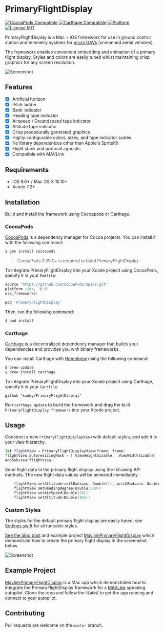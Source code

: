 # PrimaryFlightDisplay

[![CocoaPods Compatible](https://img.shields.io/cocoapods/v/PrimaryFlightDisplay.svg?style=flat-square)](https://cocoapods.org/pods/PrimaryFlightDisplay)
[![Carthage Compatible](https://img.shields.io/badge/Carthage-compatible-4BC51D.svg?style=flat-square)](https://github.com/Carthage/Carthage)
[![Platform](https://img.shields.io/cocoapods/p/PrimaryFlightDisplay.svg?style=flat-square)](http://cocoadocs.org/docsets/PrimaryFlightDisplay)
[![License MIT](https://img.shields.io/badge/license-MIT-blue.svg?style=flat-square)](https://github.com/kouky/MavlinkPrimaryFlightDisplay/blob/master/LICENSE)


PrimaryFlightDisplay is a Mac + iOS framework for use in ground control station and telemetry systems for [micro UAVs](https://en.wikipedia.org/wiki/Miniature_UAV) (unmanned aerial vehicles).

The framework enables convenient embedding and animation of a primary flight display. Styles and colors are easily tuned whilst maintaining crisp graphics for any screen resolution.

![Screenshot](http://kouky.org/assets/primary-flight-display/default-screenshot.png)

## Features

- [x] Artificial horizon
- [x] Pitch ladder
- [x] Bank indicator
- [x] Heading tape indicator
- [x] Airspeed / Groundspeed tape indicator
- [x] Altitude tape indicator
- [x] Crisp procedurally generated graphics
- [x] Highly configurable colors, sizes, and tape indicator scales
- [x] No library dependenices other than Apple's SpriteKit
- [x] Flight stack and protocol agnostic
- [x] Compatible with MAVLink

## Requirements

- iOS 9.0+ / Mac OS X 10.10+
- Xcode 7.2+

## Installation

Build and install the framework using Cocoapods or Carthage.

### CocoaPods

[CocoaPods](http://cocoapods.org) is a dependency manager for Cocoa projects. You can install it with the following command:

```bash
$ gem install cocoapods
```

> CocoaPods 0.39.0+ is required to build PrimaryFlightDisplay

To integrate PrimaryFlightDisplay into your Xcode project using CocoaPods, specify it in your `Podfile`:

```ruby
source 'https://github.com/CocoaPods/Specs.git'
platform :ios, '8.0'
use_frameworks!

pod 'PrimaryFlightDisplay'
```

Then, run the following command:

```bash
$ pod install
```

### Carthage

[Carthage](https://github.com/Carthage/Carthage) is a decentralized dependency manager that builds your dependencies and provides you with binary frameworks.

You can install Carthage with [Homebrew](http://brew.sh/) using the following command:

```bash
$ brew update
$ brew install carthage
```

To integrate PrimaryFlightDisplay into your Xcode project using Carthage, specify it in your `Cartfile`:

```ogdl
github "kouky/PrimaryFlightDisplay"
```

Run `carthage update` to build the framework and drag the built `PrimaryFlightDisplay.framework` into your Xcode project.

## Usage

Construct a new `PrimaryFlightDisplayView` with default styles, and add it to your view hierarchy.


```swift
let flightView = PrimaryFlightDisplayView(frame: frame)
flightView.autoresizingMask = [.ViewHeightSizable, .ViewWidthSizable]
addSubview(flightView)
```

Send flight data to the primary flight display using the following API methods. The new flight data values will be animated immediately.

```swift
    flightView.setAttitude(rollRadians: Double(1), pitchRadians: Double(1.5))
    flightView.setHeadingDegree(Double(300))
    flightView.setAirSpeed(Double(20))
    flightView.setAltitude(Double(165))
```

### Custom Styles

The styles for the default primary flight display are easily tuned, see [Settings.swift](https://github.com/kouky/PrimaryFlightDisplay/blob/master/Sources/Settings.swift) for all tuneable styles.

[See the blog post](http://kouky.org/blog/2016/03/20/primary-flight-display-mavlink-ios-mac.html) and example project [MavlinkPrimaryFlightDisplay](https://github.com/kouky/MavlinkPrimaryFlightDisplay) which demonstrate how to create the primary flight display in the screenshot below.

![Screenshot](http://kouky.org/assets/primary-flight-display/alternative-screenshot.png)

## Example Project

[MavlinkPrimaryFlightDisplay](https://github.com/kouky/MavlinkPrimaryFlightDisplay) is a Mac app which demonstrates how to integrate the PrimaryFlightDisplay framework for a [MAVLink](http://qgroundcontrol.org/mavlink/start) speaking autopilot. Clone the repo and follow the `README` to get the app running and connect to your autopilot.

## Contributing

Pull requests are welcome on the `master` branch.
